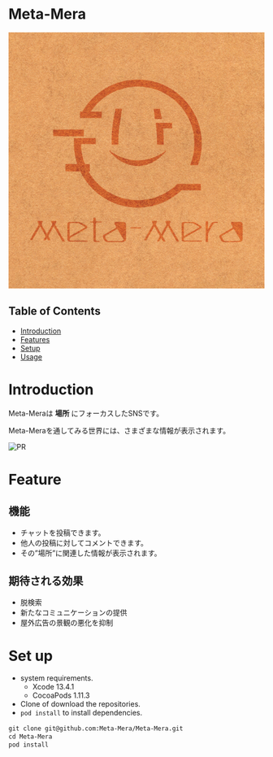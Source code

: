 # Meta-Mera
![icon](./images/icon.png)

## Table of Contents

- [Introduction](#introduction)
- [Features](#features)
- [Setup](#set-up)
- [Usage](#usage)

# Introduction
Meta-Meraは **場所** にフォーカスしたSNSです。

Meta-Meraを通してみる世界には、さまざまな情報が表示されます。

![PR](./images/PR.png)


# Feature
## 機能

- チャットを投稿できます。
- 他人の投稿に対してコメントできます。
- その”場所”に関連した情報が表示されます。

## 期待される効果

- 脱検索
- 新たなコミュニケーションの提供
- 屋外広告の景観の悪化を抑制

# Set up
- system requirements.
  - Xcode 13.4.1
  - CocoaPods 1.11.3
- Clone of download the repositories.
- `pod install` to install dependencies.

```
git clone git@github.com:Meta-Mera/Meta-Mera.git
cd Meta-Mera
pod install
```

<!-- # Usage -->
